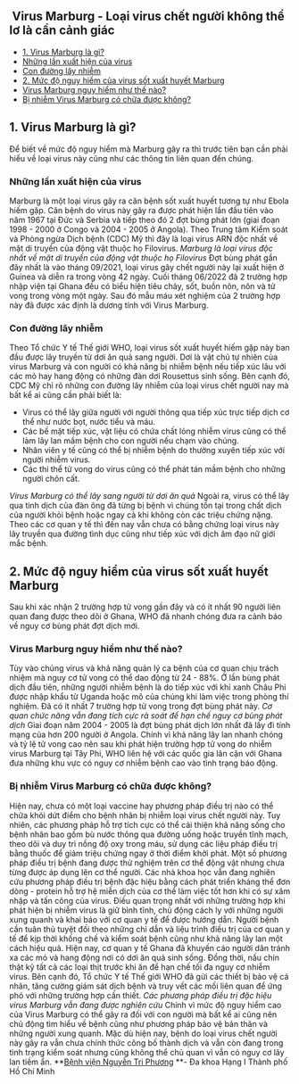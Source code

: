 ## ️ Virus Marburg - Loại virus chết người không thể lơ là cần cảnh giác

  * [1. Virus Marburg là gì?](https://bvnguyentriphuong.com.vn/benh-truyen-nhiem/virus-marburg-loai-virus-chet-nguoi-khong-the-lo-la-can-canh-giac#1-virus-marburg-l-g)
  * [Những lần xuất hiện của virus ](https://bvnguyentriphuong.com.vn/benh-truyen-nhiem/virus-marburg-loai-virus-chet-nguoi-khong-the-lo-la-can-canh-giac#nhng-ln-xut-hin-ca-virus)
  * [Con đường lây nhiễm ](https://bvnguyentriphuong.com.vn/benh-truyen-nhiem/virus-marburg-loai-virus-chet-nguoi-khong-the-lo-la-can-canh-giac#con-ng-ly-nhim)
  * [2. Mức độ nguy hiểm của virus sốt xuất huyết Marburg ](https://bvnguyentriphuong.com.vn/benh-truyen-nhiem/virus-marburg-loai-virus-chet-nguoi-khong-the-lo-la-can-canh-giac#2-mc-nguy-him-ca-virus-st-xut-huyt-marburg)
  * [Virus Marburg nguy hiểm như thế nào? ](https://bvnguyentriphuong.com.vn/benh-truyen-nhiem/virus-marburg-loai-virus-chet-nguoi-khong-the-lo-la-can-canh-giac#virus-marburg-nguy-him-nh-th-no)
  * [Bị nhiễm Virus Marburg có chữa được không? ](https://bvnguyentriphuong.com.vn/benh-truyen-nhiem/virus-marburg-loai-virus-chet-nguoi-khong-the-lo-la-can-canh-giac#b-nhim-virus-marburg-c-cha-c-khng)


## **1. Virus Marburg là gì?**
Để biết về mức độ nguy hiểm mà Marburg gây ra thì trước tiên bạn cần phải hiểu về loại virus này cũng như các thông tin liên quan đến chúng. 
### **Những lần xuất hiện của virus**
Marburg là một loại virus gây ra căn bệnh sốt xuất huyết tương tự như Ebola hiếm gặp. Căn bệnh do virus này gây ra được phát hiện lần đầu tiên vào năm 1967 tại Đức và Serbia và tiếp theo đó 2 đợt bùng phát lớn (giai đoạn 1998 - 2000 ở Congo và 2004 - 2005 ở Angola). Theo Trung tâm Kiểm soát và Phòng ngừa Dịch bệnh (CDC) Mỹ thì đây là loại virus ARN độc nhất về mặt di truyền của động vật thuộc họ Filovirus. 
_Marburg là loại virus độc nhất về mặt di truyền của động vật thuộc họ Filovirus_
Đợt bùng phát gần đây nhất là vào tháng 09/2021, loại virus gây chết người này lại xuất hiện ở Guinea và diễn ra trong vòng 42 ngày. Cuối tháng 06/2022 đã 2 trường hợp nhập viện tại Ghana đều có biểu hiện tiêu chảy, sốt, buồn nôn, nôn và tử vong trong vòng một ngày. Sau đó mẫu máu xét nghiệm của 2 trường hợp này đã được xác định là dương tính với Virus Marburg. 
### **Con đường lây nhiễm**
Theo Tổ chức Y tế Thế giới WHO, loại virus sốt xuất huyết hiếm gặp này ban đầu được lây truyền từ dơi ăn quả sang người. Dơi là vật chủ tự nhiên của virus Marburg và con người có khả năng bị nhiễm bệnh nếu tiếp xúc lâu với các mỏ hay hang động có những đàn dơi Rousettus sinh sống. Bên cạnh đó, CDC Mỹ chỉ rõ những con đường lây nhiễm của loại virus chết người nay mà bất kể ai cũng cần phải biết là: 
  * Virus có thể lây giữa người với người thông qua tiếp xúc trực tiếp dịch cơ thể như nước bọt, nước tiểu và máu. 
  * Các bề mặt tiếp xúc, vật liệu có chứa chất lỏng nhiễm virus cũng có thể làm lây lan mầm bệnh cho con người nếu chạm vào chúng. 
  * Nhân viên y tế cũng có thể bị nhiễm bệnh do thường xuyên tiếp xúc với người nhiễm virus. 
  * Các thi thể tử vong do virus cũng có thể phát tán mầm bệnh cho những người chôn cất. 


_Virus Marburg có thể lây sang người từ dơi ăn quả_
Ngoài ra, virus có thể lây qua tinh dịch của đàn ông đã từng bị bệnh vì chúng tồn tại trong chất dịch của người khỏi bệnh hoặc ngay cả khi không còn các triệu chứng nặng. Theo các cơ quan y tế thì đến nay vẫn chưa có bằng chứng loại virus này lây truyền qua đường tình dục cũng như tiếp xúc với dịch âm đạo nữ giới mắc bệnh. 
## **2. Mức độ nguy hiểm của virus sốt xuất huyết Marburg**
Sau khi xác nhận 2 trường hợp tử vong gần đây và có ít nhất 90 người liên quan đang được theo dõi ở Ghana, WHO đã nhanh chóng đưa ra cảnh báo về nguy cơ bùng phát đợt dịch mới. 
### **Virus Marburg nguy hiểm như thế nào?**
Tùy vào chủng virus và khả năng quản lý ca bệnh của cơ quan chịu trách nhiệm mà nguy cơ tử vong có thể dao động từ 24 - 88%. Ở lần bùng phát dịch đầu tiên, những người nhiễm bệnh là do tiếp xúc với khỉ xanh Châu Phi được nhập khẩu từ Uganda hoặc mô của chúng khi làm việc trong phòng thí nghiệm. Đã có ít nhất 7 trường hợp tử vong trong đợt bùng phát này. 
_Cơ quan chức năng vẫn đang tích cực rà soát để hạn chế nguy cơ bùng phát dịch_
Giai đoạn năm 2004 - 2005 là đợt bùng phát dịch lớn nhất đã lấy đi tính mạng của hơn 200 người ở Angola. Chính vì khả năng lây lan nhanh chóng và tỷ lệ tử vong cao nên sau khi phát hiện trường hợp tử vong do nhiễm virus Marburg tại Tây Phi, WHO liên hệ với các quốc gia lân cận với Ghana đưa những khu vực có nguy cơ nhiễm bệnh cao vào tình trạng báo động. 
### **Bị nhiễm Virus Marburg có chữa được không?**
Hiện nay, chưa có một loại vaccine hay phương pháp điều trị nào có thể chữa khỏi dứt điểm cho bệnh nhân bị nhiễm loại virus chết người này. Tuy nhiên, các phương pháp hỗ trợ tích cực có thể cải thiện khả năng sống cho bệnh nhân bao gồm bù nước thông qua đường uống hoặc truyền tĩnh mạch, theo dõi và duy trì nồng độ oxy trong máu, sử dụng các liệu pháp điều trị bằng thuốc để giảm triệu chứng ngay ở thời điểm khởi phát. 
Một số phương pháp điều trị bệnh đang được thử nghiệm trên cơ thể động vật nhưng chưa từng được áp dụng lên cơ thể người. Các nhà khoa học vẫn đang nghiên cứu phương pháp điều trị bệnh đặc hiệu bằng cách phát triển kháng thể đơn dòng - protein hỗ trợ hệ miễn dịch của cơ thể làm việc tốt hơn khi có sự xâm nhập và tấn công của virus. 
Điều quan trọng nhất với những trường hợp khi phát hiện bị nhiễm virus là giữ bình tĩnh, chủ động cách ly với những người xung quanh và khai báo với cơ quan y tế để được hướng dẫn. Người bệnh cần tuân thủ tuyệt đối theo những chỉ dẫn và liệu trình điều trị của cơ quan y tế để kịp thời khống chế và kiểm soát bệnh cũng như khả năng lây lan một cách hiệu quả. 
Hiện nay, cơ quan y tế Ghana đã khuyến cáo người dân tránh xa các mỏ và hang động nơi có dơi ăn quả sinh sống. Đồng thời, nấu chín thật kỹ tất cả các loại thịt trước khi ăn để hạn chế tối đa nguy cơ nhiễm virus. Bên cạnh đó, Tổ chức Y tế Thế giới WHO đã gửi các thiết bị bảo vệ cá nhân, tăng cường giám sát dịch bệnh và truy vết các mối liên quan để ứng phó với những trường hợp cần thiết. 
_Các phương pháp điều trị đặc hiệu virus Marburg vẫn đang được nghiên cứu_
Chính vì mức độ nguy hiểm cao của Virus Marburg có thể gây ra đối với con người mà bất kể ai cũng nên chủ động tìm hiểu về bệnh cũng như phương pháp bảo vệ bản thân và những người xung quanh. Mặc dù hiện nay, bệnh do loại virus chết người này gây ra vẫn chưa chính thức công bố thành dịch và vẫn còn đang trong tình trạng kiểm soát nhưng cũng không thể chủ quan vì vẫn có nguy cơ lây lan tiềm ẩn. 
**[Bệnh viện Nguyễn Tri Phương](https://bvnguyentriphuong.com.vn/) **- Đa khoa Hạng I Thành phố Hồ Chí Minh
